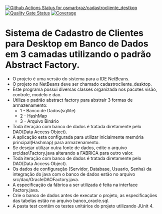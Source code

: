 [![Github Actions Status for osmarbraz/cadastrocliente_destkop](https://github.com/osmarbraz/cadastrocliente_desktop/workflows/ntegração%20continua%20de%20Java%20com%20Maven/badge.svg)](https://github.com/osmarbraz/cadastrocliente_desktop/actions) 
[![Quality Gate Status](https://sonarcloud.io/api/project_badges/measure?project=cadastrocliente_destkop&metric=alert_status)](https://sonarcloud.io/summary/new_code?id=cadastrocliente_destkop)
[![Coverage](https://sonarcloud.io/api/project_badges/measure?project=cadastrocliente_desktop&metric=coverage)](https://sonarcloud.io/component_measures?id=cadastrocliente_destkop&metric=coverage)

# Sistema de Cadastro de Clientes para Desktop em Banco de Dados em 3 camadas utilizando o padrão Abstract Factory.
 - O projeto é uma versão do sistema para a IDE NetBeans.<br> 
 - O projeto no NetBeans deve ser chamado cadastrocliente_desktop.<br>
 - Este programa possui diversas classes organizada nos pacotes visão, controle, modelo e dao.<br>
 - Utiliza o padrão abstract factory para abstrair 3 formas de armazenamento:
	- 1 - Banco de Dados(sqllite)
	- 2 - HashMap
	- 3 - Arquivo Binário
 - Toda iteração com banco de dados é tratada diretamente pelo DAO(Data Access Object).<br>
 - A aplicação esta configurada para utilizar inicialmente memória principal(Hashmap) para armazenamento.
 - Se desejar utilizar outra fonte de dados, edite o arquivo src\dao\Factory.java alterando a FABRICA para outro valor.
 - Toda iteração com banco de dados é tratada diretamente pelo DAO(Data Access Object).<br>
 - Os dados de configuração (Servidor, Database, Usuario, Senha) da integração do java com o banco de dados estão no arquivo src/dao/OracleDAOFactory.java.<br>
 - A especificação da fábrica a ser utilizada é feita na interface Factory.java.
 - Crie o banco de dados antes de executar o projeto, as especificações das tabelas estão no arquivo banco_oracle.sql.<br>
 - A pasta test contêm os testes unitários do projeto utilizando JUnit 4.<br>